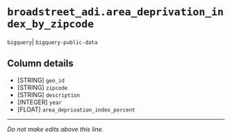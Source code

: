 # `broadstreet_adi.area_deprivation_index_by_zipcode`
`bigquery`| `bigquery-public-data`

## Column details
* [STRING]    `geo_id`
* [STRING]    `zipcode`
* [STRING]    `description`
* [INTEGER]   `year`
* [FLOAT]     `area_deprivation_index_percent`

-------------------------------------------------------------------------------
*Do not make edits above this line.*
